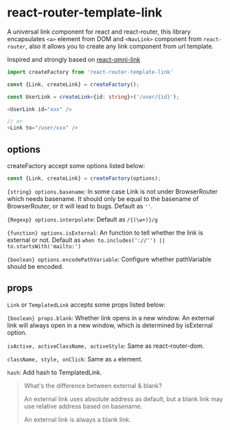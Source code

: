 # react-router-template-link

A universal link component for react and react-router, this library encapsulates `<a>` element from DOM and `<NavLink>` component from `react-router`, also it allows you to create any link component from url template.

Inspired and strongly based on [react-omni-link](https://github.com/ecomfe/react-omni-link)

```typescript jsx
import createFactory from 'react-router-template-link'

const {Link, createLink} = createFactory();

const UserLink = createLink<{id: string}>('/user/{id}');

<UserLink id="xxx" />

// or
<Link to="/user/xxx" />
```

## options

createFactory accept some options listed below:

```typescript jsx
const {Link, createLink} = createFactory(options);
```

`{string} options.basename`: In some case Link is not under BrowserRouter which needs basename. It should only be equal to the basename of BrowserRouter, or it will lead to bugs. Default as `''`.

`{Regexp} options.interpolate`: Default as `/{(\w+)}/g`

`{function} options.isExternal`: An function to tell whether the link is external or not. Default as `when to.includes('://'') || to.startsWith('mailto:')`

`{boolean} options.encodePathVariable`: Configure whether pathVariable should be encoded.

## props

`Link` or `TemplatedLink` accepts some props listed below:

`{boolean} props.blank`: Whether link opens in a new window. An external link will always open in a new window, which is determined by isExternal option.

`isActive, activeClassName, activeStyle`: Same as react-router-dom.

`className, style, onClick`: Same as `a` element.

`hash`: Add hash to TemplatedLink.

> What's the difference between external & blank?
> 
> An external link uses absolute address as default, but a blank link may use relative address based on basename.
> 
> An external link is always a blank link.
